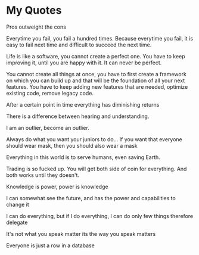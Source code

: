 # My Quotes

Pros outweight the cons

Everytime you fail, you fail a hundred times. Because everytime you fail, it is easy to fail next time and difficult to succeed the next time.

Life is like a software, you cannot create a perfect one. You have to keep improving it, until you are happy with it. It can never be perfect.

You cannot create all things at once, you have to first create a framework on which you can build up and that will be the foundation of all your next features. You have to keep adding new features that are needed, optimize existing code, remove legacy code.

After a certain point in time everything has diminishing returns

There is a difference between hearing and understanding.

I am an outlier, become an outlier.

Always do what you want your juniors to do... If you want that everyone should wear mask, then you should also wear a mask

Everything in this world is to serve humans, even saving Earth.

Trading is so fucked up. You will get both side of coin for everything. And both works until they doesn't.

Knowledge is power, power is knowledge

I can somewhat see the future, and has the power and capabilities to change it

I can do everything, but if I do everything, I can do only few things therefore delegate

It's not what you speak matter its the way you speak matters

Everyone is just a row in a database
